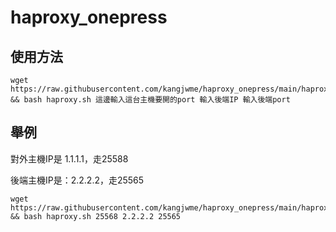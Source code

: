 # haproxy_onepress

## 使用方法

```
wget https://raw.githubusercontent.com/kangjwme/haproxy_onepress/main/haproxy.sh && bash haproxy.sh 這邊輸入這台主機要開的port 輸入後端IP 輸入後端port
```

## 舉例

對外主機IP是 1.1.1.1，走25588

後端主機IP是：2.2.2.2，走25565



```
wget https://raw.githubusercontent.com/kangjwme/haproxy_onepress/main/haproxy.sh && bash haproxy.sh 25568 2.2.2.2 25565
```
